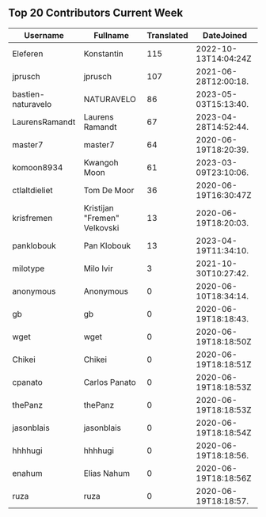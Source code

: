 ## Top 20 Contributors Current Week ##
|Username|Fullname|Translated|DateJoined|
|--------|--------|----------|----------|
|Eleferen|Konstantin|115|2022-10-13T14:04:24Z|
|jprusch|jprusch|107|2021-06-28T12:00:18.|
|bastien-naturavelo|NATURAVELO|86|2023-05-03T15:13:40.|
|LaurensRamandt|Laurens Ramandt|67|2023-04-28T14:52:44.|
|master7|master7|64|2020-06-19T18:20:39.|
|komoon8934|Kwangoh Moon|61|2023-03-09T23:10:06.|
|ctlaltdieliet|Tom De Moor|36|2020-06-19T16:30:47Z|
|krisfremen|Kristijan "Fremen" Velkovski|13|2020-06-19T18:20:03.|
|panklobouk|Pan Klobouk|13|2023-04-19T11:34:10.|
|milotype|Milo Ivir|3|2021-10-30T10:27:42.|
|anonymous|Anonymous|0|2020-06-10T18:34:14.|
|gb|gb|0|2020-06-19T18:18:43.|
|wget|wget|0|2020-06-19T18:18:50Z|
|Chikei|Chikei|0|2020-06-19T18:18:51Z|
|cpanato|Carlos Panato|0|2020-06-19T18:18:53Z|
|thePanz|thePanz|0|2020-06-19T18:18:53Z|
|jasonblais|jasonblais|0|2020-06-19T18:18:54Z|
|hhhhugi|hhhhugi|0|2020-06-19T18:18:56.|
|enahum|Elias  Nahum|0|2020-06-19T18:18:56Z|
|ruza|ruza|0|2020-06-19T18:18:57.|
